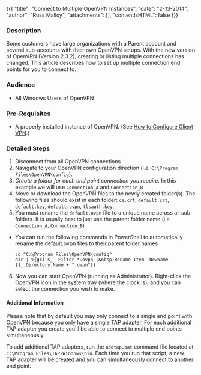{{{
  "title": "Connect to Multiple OpenVPN Instances",
  "date": "2-13-2014",
  "author": "Russ Malloy",
  "attachments": [],
  "contentIsHTML": false
}}}

### Description

Some customers have large organizations with a Parent account and several sub-accounts with their own OpenVPN setups. With the new version of OpenVPN (Version 2.3.2), creating or listing multiple connections has changed. This article describes how to set up multiple connection end points for you to connect to.

### Audience

- All Windows Users of OpenVPN

### Pre-Requisites

- A properly installed instance of OpenVPN. (See [How to Configure Client VPN](how-to-configure-client-vpn.md).)

### Detailed Steps

1. Disconnect from all OpenVPN connections
2. Navigate to your OpenVPN configuration direction (i.e. `C:\Program Files\OpenVPN\config`).
3. _Create a folder for each end point connection you require._ In this example we will use `Connection_A` and `Connection_B`
4. Move or download the OpenVPN files to the newly created folder(s). The following files should exist in each folder: `ca.crt`, `default.crt`, `default.key`, `default.ovpn`, `tlsauth.key`.
5. You must rename the `default.ovpn` file to a unique name across all sub folders. It is usually best to just use the parent folder name (i.e. `Connection_A`, `Connection_B`)
  - You can run the following commands in PowerShell to automatically rename the default.ovpn files to their parent folder names

    ```
    cd "C:\Program Files\OpenVPN\config"
    dir | %{gci $_ -Filter *.ovpn |&nbsp;Rename-Item -NewName {$_.Directory.Name + ".ovpn"}}
    ```

6. Now you can start OpenVPN (running as Administrator). Right-click the OpenVPN icon in the system tray (where the clock is), and you can select the connection you wish to make.

#### Additional Information

Please note that by default you may only connect to a single end point with OpenVPN because you only have a single TAP adapter. For each additional TAP adapter you create you'll be able to connect to multiple end points simultaneously.

To add additional TAP adapters, run the `addtap.bat` command file located at `C:\Program Files\TAP-Windows\bin`. Each time you run that script, a new TAP adapter will be created and you can simultaneously connect to another end point.
